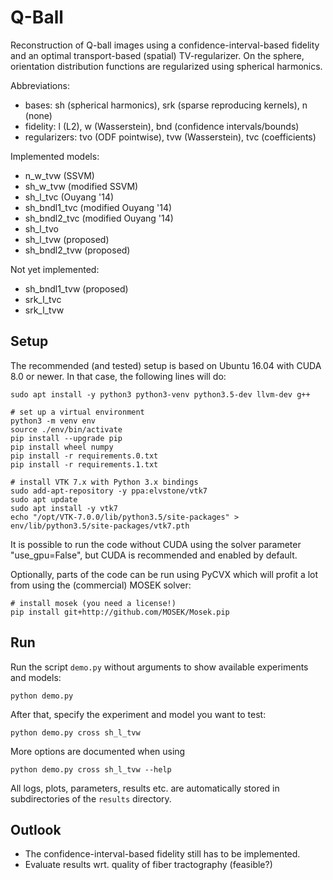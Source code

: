 
Q-Ball
======

Reconstruction of Q-ball images using a confidence-interval-based fidelity and
an optimal transport-based (spatial) TV-regularizer.
On the sphere, orientation distribution functions are regularized using spherical
harmonics.

Abbreviations:
* bases: sh (spherical harmonics), srk (sparse reproducing kernels), n (none)
* fidelity: l (L2), w (Wasserstein), bnd (confidence intervals/bounds)
* regularizers: tvo (ODF pointwise), tvw (Wasserstein), tvc (coefficients)

Implemented models:
* n_w_tvw (SSVM)
* sh_w_tvw (modified SSVM)
* sh_l_tvc (Ouyang '14)
* sh_bndl1_tvc (modified Ouyang '14)
* sh_bndl2_tvc (modified Ouyang '14)
* sh_l_tvo
* sh_l_tvw (proposed)
* sh_bndl2_tvw (proposed)

Not yet implemented:
* sh_bndl1_tvw (proposed)
* srk_l_tvc
* srk_l_tvw

Setup
-----

The recommended (and tested) setup is based on Ubuntu 16.04 with CUDA 8.0 or
newer. In that case, the following lines will do:

    sudo apt install -y python3 python3-venv python3.5-dev llvm-dev g++

    # set up a virtual environment
    python3 -m venv env
    source ./env/bin/activate
    pip install --upgrade pip
    pip install wheel numpy
    pip install -r requirements.0.txt
    pip install -r requirements.1.txt

    # install VTK 7.x with Python 3.x bindings
    sudo add-apt-repository -y ppa:elvstone/vtk7
    sudo apt update
    sudo apt install -y vtk7
    echo "/opt/VTK-7.0.0/lib/python3.5/site-packages" > env/lib/python3.5/site-packages/vtk7.pth

It is possible to run the code without CUDA using the solver parameter
"use_gpu=False", but CUDA is recommended and enabled by default.

Optionally, parts of the code can be run using PyCVX which will profit a lot
from using the (commercial) MOSEK solver:

    # install mosek (you need a license!)
    pip install git+http://github.com/MOSEK/Mosek.pip

Run
---

Run the script `demo.py` without arguments to show available experiments and models:

    python demo.py

After that, specify the experiment and model you want to test:

    python demo.py cross sh_l_tvw

More options are documented when using

    python demo.py cross sh_l_tvw --help

All logs, plots, parameters, results etc. are automatically stored in subdirectories
of the `results` directory.

Outlook
-------

* The confidence-interval-based fidelity still has to be implemented.
* Evaluate results wrt. quality of fiber tractography (feasible?)

